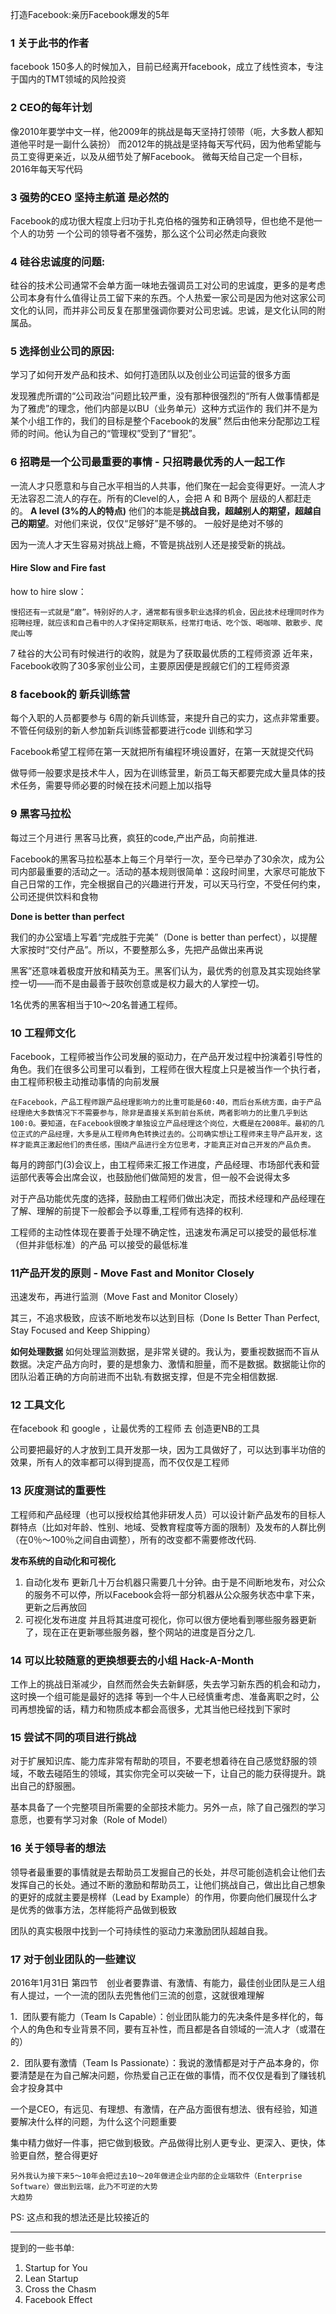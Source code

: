 
打造Facebook:亲历Facebook爆发的5年

### 1 关于此书的作者
facebook 150多人的时候加入，目前已经离开facebook，成立了线性资本，专注于国内的TMT领域的风险投资

### 2 CEO的每年计划
像2010年要学中文一样，他2009年的挑战是每天坚持打领带（呃，大多数人都知道他平时是一副什么装扮）
而2012年的挑战是坚持每天写代码，因为他希望能与员工变得更亲近，以及从细节处了解Facebook。
微每天给自己定一个目标，2016年每天写代码

###  3 强势的CEO 坚持主航道 是必然的
Facebook的成功很大程度上归功于扎克伯格的强势和正确领导，但也绝不是他一个人的功劳
一个公司的领导者不强势，那么这个公司必然走向衰败



### 4 硅谷忠诚度的问题:
硅谷的技术公司通常不会单方面一味地去强调员工对公司的忠诚度，更多的是考虑公司本身有什么值得让员工留下来的东西。个人热爱一家公司是因为他对这家公司文化的认同，而并非公司反复在那里强调你要对公司忠诚。忠诚，是文化认同的附属品。

### 5 选择创业公司的原因: 
学习了如何开发产品和技术、如何打造团队以及创业公司运营的很多方面

发现雅虎所谓的“公司政治”问题比较严重，没有那种很强烈的“所有人做事情都是为了雅虎”的理念，他们内部是以BU（业务单元）这种方式运作的
我们并不是为某个小组工作的，我们的目标是整个Facebook的发展”
然后由他来分配那边工程师的时间。他认为自己的“管理权”受到了“冒犯”。

### 6  招聘是一个公司最重要的事情 - 只招聘最优秀的人一起工作
一流人才只愿意和与自己水平相当的人共事，他们聚在一起会变得更好。一流人才无法容忍二流人的存在。所有的Clevel的人，会把 A 和 B两个 层级的人都赶走的。
**A level (3%的人的特点)**
他们的本能是**挑战自我，超越别人的期望，超越自己的期望**。对他们来说，仅仅“足够好”是不够的。
一般好是绝对不够的

因为一流人才天生容易对挑战上瘾，不管是挑战别人还是接受新的挑战。

#### Hire Slow and Fire fast

how to hire slow：

```
慢招还有一式就是“磨”。特别好的人才，通常都有很多职业选择的机会，因此技术经理同时作为招聘经理，就应该和自己看中的人才保持定期联系，经常打电话、吃个饭、喝咖啡、散散步、爬爬山等
```

7 硅谷的大公司有时候进行的收购，就是为了获取最优质的工程师资源
近年来，Facebook收购了30多家创业公司，主要原因便是觊觎它们的工程师资源

### 8 facebook的 新兵训练营 
每个入职的人员都要参与 6周的新兵训练营，来提升自己的实力，这点非常重要。不管任何级别的新人参加新兵训练营都要进行code 训练和学习

Facebook希望工程师在第一天就把所有编程环境设置好，在第一天就提交代码

做导师一般要求是技术牛人，因为在训练营里，新员工每天都要完成大量具体的技术任务，需要导师必要的时候在技术问题上加以指导


### 9 黑客马拉松
每过三个月进行 黑客马比赛，疯狂的code,产出产品，向前推进.

Facebook的黑客马拉松基本上每三个月举行一次，至今已举办了30余次，成为公司内部最重要的活动之一。活动的基本规则很简单：这段时间里，大家尽可能放下自己日常的工作，完全根据自己的兴趣进行开发，可以天马行空，不受任何约束，公司还提供饮料和食物

**Done is better than perfect**

我们的办公室墙上写着“完成胜于完美”（Done is better than perfect），以提醒大家按时“交付产品”。所以，不要整那么多，先把产品做出来再说

黑客”还意味着极度开放和精英为王。黑客们认为，最优秀的创意及其实现始终掌控一切——而不是由最善于鼓吹创意或是权力最大的人掌控一切。

1名优秀的黑客相当于10～20名普通工程师。

### 10 工程师文化

Facebook，工程师被当作公司发展的驱动力，在产品开发过程中扮演着引导性的角色。我们在很多公司里可以看到，工程师在很大程度上只是被当作一个执行者，由工程师积极主动推动事情的向前发展

```
在Facebook，产品工程师跟产品经理影响力的比重可能是60∶40，而后台系统方面，由于产品经理绝大多数情况下不需要参与，除非是直接关系到前台系统，两者影响力的比重几乎到达100∶0。要知道，在Facebook很晚才单独设立产品经理这个岗位，大概是在2008年。最初的几位正式的产品经理，大多是从工程师角色转换过去的。公司确实想让工程师来主导产品开发，这样才能真正激起他们的责任感，围绕产品进行全方位思考，才能真正对自己开发的产品负责。
```


每月的跨部门(3)会议上，由工程师来汇报工作进度，产品经理、市场部代表和营运部代表等会出席会议，也鼓励他们做简短的发言，但一般不会说得太多

对于产品功能优先度的选择，鼓励由工程师们做出决定，而技术经理和产品经理在了解、理解的前提下一般都会予以尊重,工程师有选择的权利.

工程师的主动性体现在要善于处理不确定性，迅速发布满足可以接受的最低标准（但并非低标准）的产品
可以接受的最低标准


### 11产品开发的原则 - Move Fast and Monitor Closely
迅速发布，再进行监测（Move Fast and Monitor Closely）

其三，不追求极致，应该不断地发布以达到目标（Done Is Better Than Perfect, Stay Focused and Keep Shipping）

**如何处理数据**
如何处理监测数据，是非常关键的。我认为，要重视数据而不盲从数据。决定产品方向时，要的是想象力、激情和胆量，而不是数据。数据能让你的团队沿着正确的方向前进而不出轨.有数据支撑，但是不完全相信数据.


### 12 工具文化 
在facebook 和 google ，让最优秀的工程师 去 创造更NB的工具

公司要把最好的人才放到工具开发那一块，因为工具做好了，可以达到事半功倍的效果，所有人的效率都可以得到提高，而不仅仅是工程师


### 13 灰度测试的重要性
工程师和产品经理（也可以授权给其他非研发人员）可以设计新产品发布的目标人群特点（比如对年龄、性别、地域、受教育程度等方面的限制）及发布的人群比例（在0％～100％之间自由调整），所有的改变都不需要修改代码.

**发布系统的自动化和可视化** 
1. 自动化发布
更新几十万台机器只需要几十分钟。由于是不间断地发布，对公众的服务不可以停，所以Facebook会将一部分机器从公众服务状态中拿下来，更新之后再放回
2. 可视化发布进度
并且将其进度可视化，你可以很方便地看到哪些服务器更新了，现在正在更新哪些服务器，整个网站的进度是百分之几.

### 14 可以比较随意的更换想要去的小组 Hack-A-Month 
工作上的挑战日渐减少，自然而然会失去新鲜感，失去学习新东西的机会和动力，这时换一个组可能是最好的选择
等到一个牛人已经慎重考虑、准备离职之时，公司再想挽留的话，精力和物质成本都会高很多，尤其当他已经找到下家时


### 15 尝试不同的项目进行挑战 
对于扩展知识库、能力库非常有帮助的项目，不要老想着待在自己感觉舒服的领域，不敢去碰陌生的领域，其实你完全可以突破一下，让自己的能力获得提升。跳出自己的舒服圈。

基本具备了一个完整项目所需要的全部技术能力。另外一点，除了自己强烈的学习意愿，也要有学习对象（Role of Model）

### 16 关于领导者的想法
领导者最重要的事情就是去帮助员工发掘自己的长处，并尽可能创造机会让他们去发挥自己的长处。通过不断的激励和帮助员工，让他们挑战自己，做出比自己想象的更好的成就主要是榜样（Lead by Example）的作用，你要向他们展现什么才是优秀的做事方法，怎样能将产品做到极致

团队的真实极限中找到一个可持续性的驱动力来激励团队超越自我。

### 17 对于创业团队的一些建议
2016年1月31日 第四节　创业者要靠谱、有激情、有能力，最佳创业团队是三人组
有人提过，一个一流的团队去兜售他们三流的创意，这就很难理解

1．团队要有能力（Team Is Capable）：创业团队能力的先决条件是多样化的，每个人的角色和专业背景不同，要有互补性，而且都是各自领域的一流人才（或潜在的）

2．团队要有激情（Team Is Passionate）：我说的激情都是对于产品本身的，你要清楚是在为自己解决问题，你热爱自己正在做的事情，而不仅仅是看到了赚钱机会才投身其中

一个是CEO，有远见、有理想、有激情，在产品方面很有想法、很有经验，知道要解决什么样的问题，为什么这个问题重要

集中精力做好一件事，把它做到极致。产品做得比别人更专业、更深入、更快，体验更自然，整合得更好

```
另外我认为接下来5～10年会把过去10～20年做进企业内部的企业端软件（Enterprise Software）做出到云端，此乃不可逆的大势
大趋势
```
PS: 这点和我的想法还是比较接近的

---

提到的一些书单:
1. Startup for You
2. Lean Startup
3. Cross the Chasm
4. Facebook Effect




